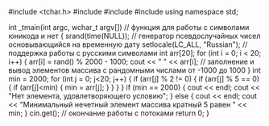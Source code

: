 ﻿#include <tchar.h>
#include <iostream>
#include <string>
#include <ctime>
using namespace std;

int _tmain(int argc, wchar_t argv[]) // функция для работы с символами юникода и нет
{
	srand(time(NULL)); // генератор псевдослучайных чисел основывающийся на временную дату
	setlocale(LC_ALL, "Russian"); // поддержка работы с русскими символами 
	int arr[20];
	for (int i = 0; i < 20; i++)
	{
		arr[i] = rand() % 2000 - 1000;
		cout << " " << arr[i]; // заполнение и вывод элементов массива с рандомными числами от -1000 до 1000 
	}
	int min = 2000;
	for (int j = 0; j<20; j++)
	{
		if (arr[j] % 2 != 0)
		{
			if (arr[j] % 5 == 0)
			{ 
				if (arr[j]<min)
				{ 
					min = arr[j]; 
				} 
			}
		}
	}
	if (min == 2000)
	{
		cout << endl;
		cout << "Нет элемента, удовлетворяющего условию";
	}
	else
	{
		cout << endl;
		cout << "Минимальный нечетный элемент массива кратный 5 равен " << min;
	}
	cin.get(); // окончание работы с потоками
	return 0;
}